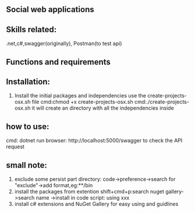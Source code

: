 ## Social web applications
## Skills related:
.net,c#,swagger(originally), Postman(to test api)

## Functions and requirements


## Installation:
1. Install the initial packages and independencies 
use the create-projects-osx.sh file 
cmd:chmod +x create-projects-osx.sh
cmd:./create-projects-osx.sh
it will create an directory with all the independencies inside 

## how to use:
cmd: dotnet run
browser: http://localhost:5000/swagger
to check the API request

## small note:
1. exclude some persist part directory:
code->preference->search for "exclude"->add format,eg:**/bin
2. install the packages from extention
shift+cmd+p:search nuget gallery->search name ->install
in code script: using xxx
3. install c# extensions and NuGet Gallery for easy using and guidlines